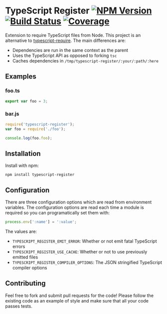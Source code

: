 # TypeScript Register [![NPM Version][npm-image]][npm-url] [![Build Status][travis-image]][travis-url] [![Coverage][coveralls-image]][coveralls-url]

Extension to require TypeScript files from Node. This project is an alternative to [typescript-require][typescript-require]. The main differences are:

- Dependencies are run in the same context as the parent
- Uses the TypeScript API as opposed to forking `tsc`
- Caches dependencies in `/tmp/typescript-register/:your/:path/:here`

## Examples

### foo.ts

```ts
export var foo = 3;
```

### bar.js
```js
require('typescript-register');
var foo = require('./foo');

console.log(foo.foo);
```

## Installation

Install with npm:

```
npm install typescript-register
```

## Configuration

There are three configuration options which are read from environment variables. The configuration options are read each time a module is required so you can programatically set them with: 

```js
process.env[':name'] = ':value';
```

The values are:

- `TYPESCRIPT_REGISTER_EMIT_ERROR`: Whether or not emit fatal TypeScript errors
- `TYPESCRIPT_REGISTER_USE_CACHE`: Whether or not to use previously emitted files
- `TYPESCRIPT_REGISTER_COMPILER_OPTIONS`: The JSON stringified TypeScript compiler options

## Contributing

Feel free to fork and submit pull requests for the code! Please follow the existing code as an example of style and make sure that all your code passes tests.

[npm-url]: https://www.npmjs.org/package/typescript-register
[npm-image]: http://img.shields.io/npm/v/typescript-register.svg?style=flat-square

[travis-url]: http://travis-ci.org/Asana/pspeter3/typescript-register
[travis-image]: http://img.shields.io/travis/pspeter3/typescript-register/master.svg?style=flat-square

[coveralls-url]: https://coveralls.io/r/pspeter3/typescript-register
[coveralls-image]: https://img.shields.io/coveralls/pspeter3/typescript-register/master.svg?style=flat-square

[typescript-require]: https://github.com/eknkc/typescript-require
